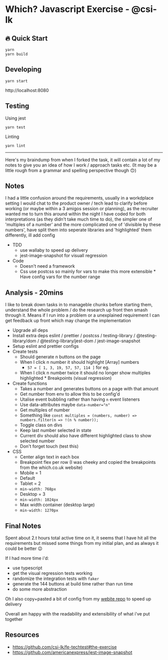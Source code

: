 # Which? Javascript Exercise - @csi-lk

## 🔥 Quick Start

```
yarn
yarn build
```

## Developing

```
yarn start
```

http://localhost:8080

## Testing

Using jest

```
yarn test
```

Linting

```
yarn lint
```

---

Here's my braindump from when I forked the task, it will contain a lot of my notes to give you an idea of how I work / approach tasks etc.
(It may be a little rough from a grammar and spelling perspective though 🙃)

## Notes

I had a little confusion around the requirements, usually in a workdplace setting I would chat to the product owner / tech lead to clarify before working (or maybe within a 3 amigos session or planning), as the recruiter wanted me to turn this around within the night I have coded for both interpretations (as they didn't take much time to do), the simpler one of 'multiples of a number' and the more complicated one of 'divisible by these numbers', have split them into seperate libraries and 'highlighted' them differently, ill add config

- TDD
  - use wallaby to speed up delivery
  - jest-image-snapshot for visuall regression
- Code
  - Doesn't need a framework
  - Css use postcss so mainly for vars to make this more extensible \* Have config vars for the number range

## Analysis - 20mins

I like to break down tasks in to manageble chunks before starting them, understand the whole problem / do the research up front then smash through it.
Means if I run into a problem or a unexplained requirement I can get feedback up front which may change the implementation

- Upgrade all deps
- Install extra deps eslint / prettier / postcss / testing-library / @testing-library/dom / @testing-library/jest-dom / jest-image-snapshot
- Setup eslint and prettier configs
- Create tests
  - Should generate n buttons on the page
  - When I click n number it should highlight [Array] numbers
    - `57 = [ 1, 3, 19, 57, 57, 114 ]` for eg.
  - When I click n number twice it should no longer show multiples highlighted \* Breakpoints (visual regression)
- Create functions
  - Takes a number and generates buttons on a page with that amount
  - Get number from env to allow this to be config'd
  - Utalise event bubbling rather than having `n` event listeners
  - Use data-attributes maybe `data-number="n"`
  - Get multiples of number
  - Something like `const multiples = (numbers, number) => numbers.filter(n => !(n % number));`
  - Toggle class on divs
  - Keep last number selected in state
  - Current div should also have different highlighted class to show selected number
  - Don't forget touch (test this)
- CSS
  - Center align text in each box
  - Breakpoint flex per row (I was cheeky and copied the breakpoints from the which.co.uk website)
  - Mobile = 1
  - Default
  - Tablet = 2
  - `min-width: 768px`
  - Desktop = 3
  - `min-width: 1024px`
  - Max width container (desktop large)
  - `min-width: 1270px`

## Final Notes

Spent about 2.t hours total active time on it, it seems that I have hit all the requirements but missed some things from my initial plan, and as always it could be better 😉

If I had more time i'd:

- use typescript
- get the visual regression tests working
- randomize the integration tests with `faker`
- generate the 144 buttons at build time rather than run time
- do some more abstraction

Oh I also copy+pasted a bit of config from my [webite repo](https://github.com/csi-lk/csi.lk) to speed up delivery

Overall am happy with the readability and extensibility of what i've put together

## Resources

- https://github.com/csi-lk/fe-techtest#the-exercise
- https://github.com/americanexpress/jest-image-snapshot
